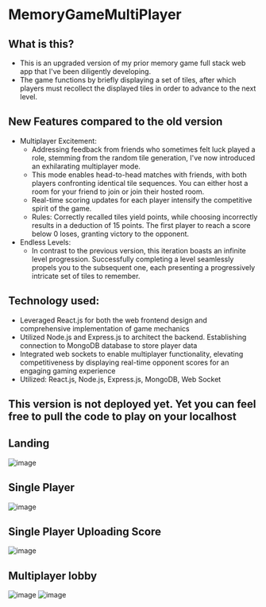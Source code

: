 # MemoryGameMultiPlayer
## What is this?
  - This is an upgraded version of my prior memory game full stack web app that I've been diligently developing.
  - The game functions by briefly displaying a set of tiles, after which players must recollect the displayed tiles in order to advance to the next level.

## New Features compared to the old version
  - Multiplayer Excitement:
    - Addressing feedback from friends who sometimes felt luck played a role, stemming from the random tile generation, I've now introduced an exhilarating multiplayer mode.
    - This mode enables head-to-head matches with friends, with both players confronting identical tile sequences. You can either host a room for your friend to join or join their hosted room.
    - Real-time scoring updates for each player intensify the competitive spirit of the game.
    - Rules: Correctly recalled tiles yield points, while choosing incorrectly results in a deduction of 15 points. The first player to reach a score below 0 loses, granting victory to the opponent.
  - Endless Levels:
    - In contrast to the previous version, this iteration boasts an infinite level progression. Successfully completing a level seamlessly propels you to the subsequent one, each presenting a progressively intricate set of tiles to remember.

## Technology used:
  - Leveraged React.js for both the web frontend design and comprehensive implementation of game mechanics
  - Utilized Node.js and Express.js to architect the backend. Establishing connection to MongoDB database to store player data
  - Integrated web sockets to enable multiplayer functionality, elevating competitiveness by displaying real-time opponent scores for an engaging gaming experience
  - Utilized: React.js, Node.js, Express.js, MongoDB, Web Socket

## This version is not deployed yet. Yet you can feel free to pull the code to play on your localhost
## Landing
![image](https://github.com/JackyJerkyYt/MemoryGameMultiPlayer/assets/102132492/7149b0d7-e418-4b32-8f67-90fef3343b56)

## Single Player
![image](https://github.com/JackyJerkyYt/MemoryGameMultiPlayer/assets/102132492/aea34c16-16d9-4266-a4b3-212c6fda5b9f)

## Single Player Uploading Score
![image](https://github.com/JackyJerkyYt/MemoryGameMultiPlayer/assets/102132492/22952904-ec63-49ac-8eb8-d964a7b4b7d4)

## Multiplayer lobby
![image](https://github.com/JackyJerkyYt/MemoryGameMultiPlayer/assets/102132492/a7192615-18d9-49e3-ac9d-be450a8c1424)
![image](https://github.com/JackyJerkyYt/MemoryGameMultiPlayer/assets/102132492/09a0c8b6-1b1b-4597-8727-c0852e2d76cd)


